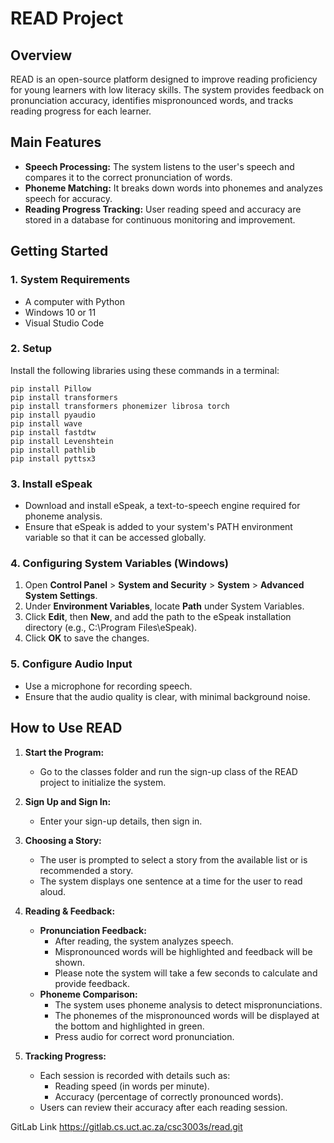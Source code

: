 # READ Project

## Overview

READ is an open-source platform designed to improve reading proficiency for young learners with low literacy skills. The system provides feedback on pronunciation accuracy, identifies mispronounced words, and tracks reading progress for each learner.

## Main Features

- **Speech Processing:** The system listens to the user's speech and compares it to the correct pronunciation of words.
- **Phoneme Matching:** It breaks down words into phonemes and analyzes speech for accuracy.
- **Reading Progress Tracking:** User reading speed and accuracy are stored in a database for continuous monitoring and improvement.

## Getting Started

### 1. System Requirements

- A computer with Python
- Windows 10 or 11
- Visual Studio Code

### 2. Setup

Install the following libraries using these commands in a terminal:

```
pip install Pillow
pip install transformers
pip install transformers phonemizer librosa torch
pip install pyaudio
pip install wave
pip install fastdtw
pip install Levenshtein
pip install pathlib
pip install pyttsx3
```

### 3. Install eSpeak

- Download and install eSpeak, a text-to-speech engine required for phoneme analysis.
- Ensure that eSpeak is added to your system's PATH environment variable so that it can be accessed globally.

### 4. Configuring System Variables (Windows)

1. Open **Control Panel** > **System and Security** > **System** > **Advanced System Settings**.
2. Under **Environment Variables**, locate **Path** under System Variables.
3. Click **Edit**, then **New**, and add the path to the eSpeak installation directory (e.g., C:\Program Files\eSpeak\).
4. Click **OK** to save the changes.

### 5. Configure Audio Input

- Use a microphone for recording speech.
- Ensure that the audio quality is clear, with minimal background noise.

## How to Use READ

1. **Start the Program:**
   - Go to the classes folder and run the sign-up class of the READ project to initialize the system.

2. **Sign Up and Sign In:**
   - Enter your sign-up details, then sign in.

3. **Choosing a Story:**
   - The user is prompted to select a story from the available list or is recommended a story.
   - The system displays one sentence at a time for the user to read aloud.

4. **Reading & Feedback:**
   - **Pronunciation Feedback:**
     - After reading, the system analyzes speech.
     - Mispronounced words will be highlighted and feedback will be shown.
     - Please note the system will take a few seconds to calculate and provide feedback.
   - **Phoneme Comparison:**
     - The system uses phoneme analysis to detect mispronunciations.
     - The phonemes of the mispronounced words will be displayed at the bottom and highlighted in green.
     - Press audio for correct word pronunciation.

5. **Tracking Progress:**
   - Each session is recorded with details such as:
     - Reading speed (in words per minute).
     - Accuracy (percentage of correctly pronounced words).
   - Users can review their accuracy after each reading session.

GitLab Link https://gitlab.cs.uct.ac.za/csc3003s/read.git
